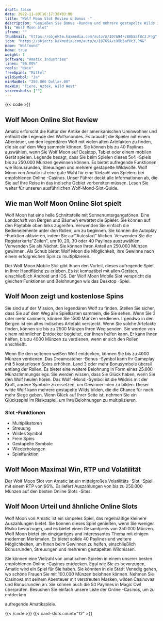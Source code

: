 ```yaml
---
draft: false
date: 2022-11-09T16:17:38+03:00
title: "Wolf Moon Slot Review & Bonus -"
description: "Genießen Sie Bonus -Runden und mehrere gestapelte Wilds im Wolf Moon Slot von Amatic! Lesen Sie unsere Rezension für die Informationen, die Sie wissen müssen! Beinhaltet Volatilität, Funktionen und RTP."
h1: "Wolf Moon Slot"
iframe: ""
thumbnail: "https://objekte.kaxmedia.com/auto/o/107694/c88b5af8c3.Png"
icon: "https://objects.kaxmedia.com/auto/o/107694/c88b5af8c3.PNG"
name: "Wolfmond"
home: true
weight: 1
software: "Amatic Industries"
lines: "96.00%"
reels: "Nein"
freeSpins: "Mittel"
wildSymbol: "Ja"
minMaxBet: "250.000 Dollar.00"
maxWin: "Tiere, Aztek, Wild West"
screenshots: [""]
---
```


{{< code >}}<h2>Wolf Moon Online Slot Review</h2><p>Amatic erforscht die Kultur der Antike der amerikanischen Ureinwohner und enthüllt die Legende des Wolfsmondes. Es braucht die Spieler mit einem Abenteuer, um den legendären Wolf mit vielen alten Artefakten zu finden, die sie auf dem Weg sammeln können. Sie können bis zu 40 Paylines auswählen, wenn Sie Wolf Moon auf Desktop, Tablet oder einem mobilen Gerät spielen. Legende besagt, dass Sie beim Spielen dieses 5x4 -Spiels bis zu 250.000 Münzen gewinnen können. Es bietet aufregende Funktionen wie Bonusrunden, Streuungen und mehrere gestapelte Wildwölfe. Wolf Moon von Amatic ist eine gute Wahl für eine Vielzahl von Spielern bei empfohlenen Online -Casinos. Unser Führer deckt alle Informationen ab, die Sie auf Ihre Reise in das indische Gebiet vorbereiten müssen. Lesen Sie weiter für unseren ausführlichen Wolf-Mond-Slot-Guide.</p><h2>Wie man Wolf Moon Online Slot spielt</h2><p>Wolf Moon hat eine helle Schnittstelle mit Sonnenuntergangstönen. Eine Landschaft von Bergen und Bäumen erwartet die Spieler. Sie können auf den Paytable oben links zugreifen.  Verwenden Sie einfach die Bedienelemente unter den Rollen, um zu beginnen. Sie können die Autoplay -Funktion aktivieren, indem Sie auf"Autostart" klicken. Verwenden Sie die Registerkarte"Zeilen", um 10, 20, 30 oder 40 Paylines auszuwählen. Verwenden Sie als Nächst. Sie können Ihren Anteil an 250.000 Münzen gewinnen. Als Schub bietet Wolf Moon die Möglichkeit, Ihre Gewinne nach einem erfolgreichen Spin zu multiplizieren.</p><p>Der Wolf Moon Mobile Slot gibt Ihnen den Vorteil, dieses aufregende Spiel in Ihrer Handfläche zu erleben. Es ist kompatibel mit allen Geräten, einschließlich Android und iOS. Der Wolf Moon Mobile Slot verspricht die gleichen Funktionen und Belohnungen wie das Desktop -Spiel.</p><h2>Wolf Moon zeigt und kostenlose Spins</h2><p>Sie sind auf der Mission, den legendären Wolf zu finden. Stellen Sie sicher, dass Sie auf dem Weg alle Spielkarten sammeln, die Sie sehen. Wenn Sie 3 oder mehr sammeln, können Sie 1500 Münzen verdienen. Irgendwo in den Bergen ist ein altes indisches Artefakt versteckt. Wenn Sie solche Artefakte finden, können sie bis zu 2500 Münzen Ihren Weg senden. Sie werden von einem männlichen Entdecker begleitet, der Ihnen helfen kann. Er kann Ihnen helfen, bis zu 4000 Münzen zu verdienen, wenn er sich den Rollen anschließt.</p><p>Wenn Sie den seltenen weißen Wolf entdecken, können Sie bis zu 4000 Münzen verdienen. Das Dreamcatcher -Bonus -Symbol kann Ihr Gameplay mit 5 kostenlosen Spins erhöhen. Land 3 oder mehr Bonusymbole überall entlang der Rollen. Es bietet eine weitere Belohnung in Form eines 25.000 Münzstimmungssiegs. Sie werden wissen, dass Sie Glück haben, wenn Sie den Wolf heulen hören. Das Wolf -Mond -Symbol ist die Wildnis mit der Kraft, andere Symbole zu ersetzen, um Gewinnerlinien zu bilden. Dieser wilde Wolf kann mehrere gestapelte Wilds bilden, die die Chance für noch mehr Siege geben. Wenn Glück auf Ihrer Seite ist, nehmen Sie ein Glücksspiel im Risikospiel, um Ihre Belohnungen zu multiplizieren.</p><h3>
Slot -Funktionen</h3><ul>
<li></span>
Multiplikatoren</li>
<li></span>
Streuung</li>
<li></span>
Wildes Symbol</li>
<li></span>
Freie Spins</li>
<li></span>
Gestapelte Symbole</li>
<li></span>
Wiederholungen</li>
<li></span>
Spielfunktion</li></ul><h2>Wolf Moon Maximal Win, RTP und Volatilität</h2><p>Der Wolf Moon Slot von Amatic ist ein mittelgroßes Volatilitäts -Slot -Spiel mit einem RTP von 96%. Es liefert Auszahlungen von bis zu 250.000 Münzen auf den besten Online Slots -Sites.</p><h2>Wolf Moon Urteil und ähnliche Online Slots</h2><p>Wolf Moon von Amatic ist ein simpeles Spiel, das regelmäßige kleinere Auszahlungen bietet. Sie können dieses Spiel genießen, wenn Sie weniger Risiko bevorzugen, und es bietet einen Gesamtpreis von 250.000 Münzen. Wolf Moon bietet ein einzigartiges und interessantes Thema mit einigen modernen Merkmalen. Es bietet solide 40 Paylines und weitere Möglichkeiten, um Ihnen beim Gewinnen zu helfen, einschließlich Bonusrunden, Streuungen und mehreren gestapelten Wildnissen.</p>Sie können eine Vielzahl von amatischen Spielen in einem unserer besten empfohlenen Online -Casinos entdecken. Egal wie Sie es bevorzugen, Amatic wird ein Spiel für Sie haben. Sie könnten in die Stadt Venedig gehen, wo schöne Frauen Sie mit 100.000 Münzen belohnen können. Nehmen Sie Casinova mit seinem Abenteuer mit verstreuten Masken, wilden Casinovas und Bonusrunden an. Sie können auch die 50 Paylines in Magic Owl überprüfen. Besuchen Sie einfach unsere Liste der Online -Casinos, um zu entdecken<p>aufregende Amatikspiele.</p>{{< /code >}}
 {{< card-slots count="12" >}}